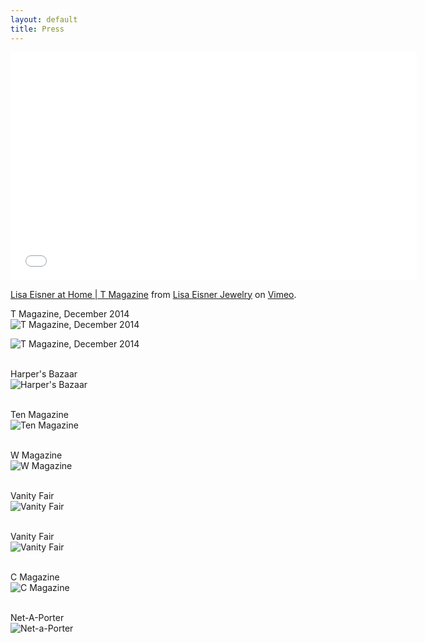 ```yaml
---
layout: default
title: Press
---
```

<div class="video">
	<div class="video-wrapper">
		<iframe src="//player.vimeo.com/video/115025561?byline=0&amp;portrait=0" width="650" height="365" frameborder="0" webkitallowfullscreen mozallowfullscreen allowfullscreen></iframe> <p><a href="http://vimeo.com/115025561">Lisa Eisner at Home | T Magazine</a> from <a href="http://vimeo.com/user35635935">Lisa Eisner Jewelry</a> on <a href="https://vimeo.com">Vimeo</a>.</p>
	</div>
</div>

T Magazine, December 2014  
![T Magazine, December 2014]({{site.baseurl}}/images/tmag_dec2014_1.jpg)
  
![T Magazine, December 2014]({{site.baseurl}}/images/tmag_dec2014_2.jpg)
<br>
<br>

Harper's Bazaar  
![Harper's Bazaar]({{site.baseurl}}/images/harpers_dec2014.jpg)
<br>
<br>


Ten Magazine  
![Ten Magazine]({{site.baseurl}}/images/ten_mag.jpg)
<br>
<br>

W Magazine  
![W Magazine]({{site.baseurl}}/images/w_mag.jpg)
<br>
<br>

Vanity Fair  
![Vanity Fair]({{site.baseurl}}/images/vanity_fair_2.jpg)
<br>
<br>

Vanity Fair  
![Vanity Fair]({{site.baseurl}}/images/vanity_fair.jpg)
<br>
<br>

C Magazine  
![C Magazine]({{site.baseurl}}/images/c_mag.jpg)
<br>
<br>

Net-A-Porter  
![Net-a-Porter]({{site.baseurl}}/images/greybull237.jpeg)

